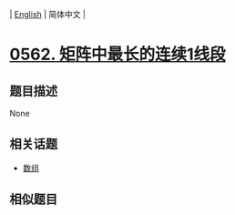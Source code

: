 
| [English](README_EN.md) | 简体中文 |
# [0562. 矩阵中最长的连续1线段](https://leetcode-cn.com/problems/longest-line-of-consecutive-one-in-matrix/)
## 题目描述
None
## 相关话题
- [数组](https://leetcode-cn.com/tag/array)
## 相似题目

